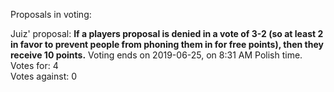 Proposals in voting:

Juiz' proposal: **If a players proposal is denied in a vote of 3-2 (so at least 2 in favor to prevent people from phoning them in for free points), then they receive 10 points.**
Voting ends on 2019-06-25, on 8:31 AM Polish time.  
Votes for: 4  
Votes against: 0
